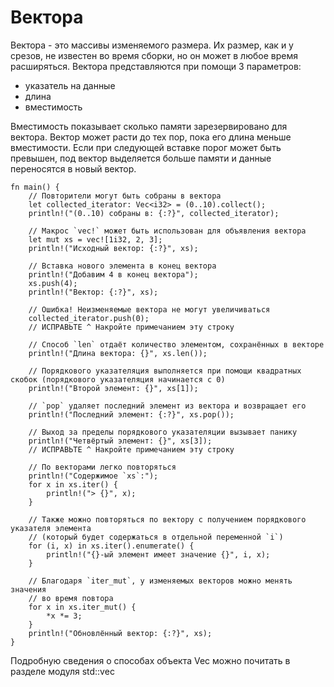 # Вектора

Вектора - это массивы изменяемого размера. Их размер, как и у 
срезов, не известен во время сборки, но он может в любое 
время расширяться. Вектора представляются при помощи 3 
параметров:

- указатель на данные
- длина
- вместимость

Вместимость показывает сколько памяти зарезервировано для 
вектора. Вектор может расти до тех пор, пока его длина меньше 
вместимости. Если при следующей вставке порог может быть 
превышен, под вектор выделяется больше памяти и данные переносятся в новый вектор.

```rust,editable,ignore,mdbook-runnable
fn main() {
    // Повторители могут быть собраны в вектора
    let collected_iterator: Vec<i32> = (0..10).collect();
    println!("(0..10) собраны в: {:?}", collected_iterator);

    // Макрос `vec!` может быть использован для объявления вектора
    let mut xs = vec![1i32, 2, 3];
    println!("Исходный вектор: {:?}", xs);

    // Вставка нового элемента в конец вектора
    println!("Добавим 4 в конец вектора");
    xs.push(4);
    println!("Вектор: {:?}", xs);

    // Ошибка! Неизменяемые вектора не могут увеличиваться
    collected_iterator.push(0);
    // ИСПРАВЬТЕ ^ Накройте примечанием эту строку

    // Способ `len` отдаёт количество элементом, сохранённых в векторе
    println!("Длина вектора: {}", xs.len());

    // Порядкового указателяция выполняется при помощи квадратных скобок (порядкового указателяция начинается с 0)
    println!("Второй элемент: {}", xs[1]);

    // `pop` удаляет последний элемент из вектора и возвращает его
    println!("Последний элемент: {:?}", xs.pop());

    // Выход за пределы порядкового указателяции вызывает панику
    println!("Четвёртый элемент: {}", xs[3]);
    // ИСПРАВЬТЕ ^ Накройте примечанием эту строку

    // По векторами легко повторяться
    println!("Содержимое `xs`:");
    for x in xs.iter() {
        println!("> {}", x);
    }

    // Также можно повторяться по вектору с получением порядкового указателя элемента
    // (который будет содержаться в отдельной переменной `i`)
    for (i, x) in xs.iter().enumerate() {
        println!("{}-ый элемент имеет значение {}", i, x);
    }

    // Благодаря `iter_mut`, у изменяемых векторов можно менять значения
    // во время повтора
    for x in xs.iter_mut() {
        *x *= 3;
    }
    println!("Обновлённый вектор: {:?}", xs);
}
```

Подробную сведения о способах объекта Vec
можно почитать в разделе модуля std::vec
